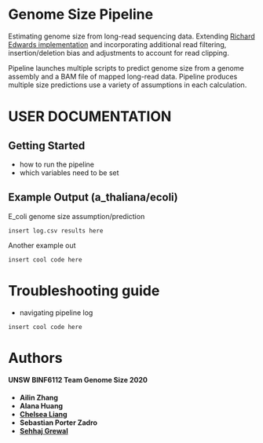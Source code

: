 # Genome Size Pipeline
 
Estimating genome size from long-read sequencing data. Extending [Richard Edwards implementation](https://github.com/slimsuite/diploidocus) and incorporating additional read filtering, insertion/deletion bias and adjustments to account for read clipping.
 
Pipeline launches multiple scripts to predict genome size from a genome assembly and a BAM file of mapped long-read data. Pipeline produces multiple size predictions use a variety of assumptions in each calculation.
 
# USER DOCUMENTATION
 
## Getting Started
 
- how to run the pipeline
- which variables need to be set
 
## Example Output (a_thaliana/ecoli)
E_coli genome size assumption/prediction
```
insert log.csv results here
```
 
Another example out
```
insert cool code here
```
 
# Troubleshooting guide
- navigating pipeline log
 
 
```
insert cool code here
```
 
 
 
# Authors
 
#### UNSW BINF6112 Team Genome Size 2020
- **Ailin Zhang**
- **Alana Huang**
- [**Chelsea Liang**](https://www.linkedin.com/in/chelsea-liang-03674b140/)
- **Sebastian Porter Zadro**
- [**Sehhaj Grewal**](https://www.linkedin.com/in/sehhajgrewal/)
